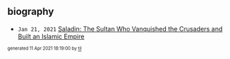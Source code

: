## biography


* <code>Jan 21, 2021</code> [Saladin: The Sultan Who Vanquished the Crusaders and Built an Islamic Empire](2021-01-21T01-17-38-saladin.md)

<sup><sub>generated 11 Apr 2021 18:19:00 by <a href='https://github.com/senorprogrammer/til'>til</a></sub></sup>
